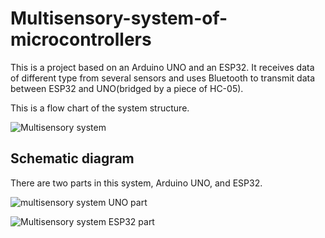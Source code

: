 # Multisensory-system-of-microcontrollers

This is a project based on an Arduino UNO and an ESP32. It receives data of different type from several sensors and uses Bluetooth to transmit data between ESP32 and UNO(bridged by a piece of HC-05).

This is a flow chart of the system structure.

![Multisensory system](https://user-images.githubusercontent.com/95922896/166178282-5c4c25ca-8f39-47c9-a441-08935b74d751.jpg)

## Schematic diagram

There are two parts in this system, Arduino UNO, and ESP32.

![multisensory system UNO part](https://user-images.githubusercontent.com/95922896/166260566-e284b286-f6f7-4be6-b71b-4ee476fd1c40.jpg)

![Multisensory system ESP32 part](https://user-images.githubusercontent.com/95922896/166260586-eb076bdb-9d96-45da-b005-ab40490d6db2.jpg)
